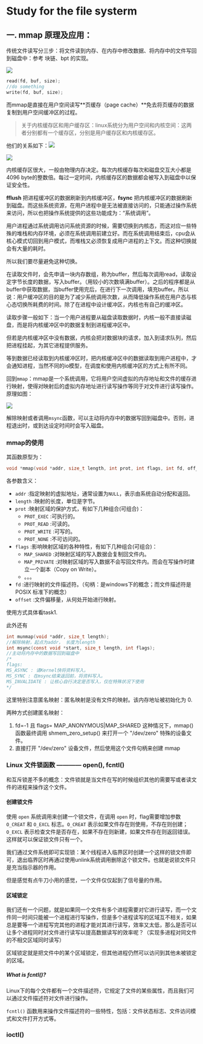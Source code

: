 # Study for the file systerm

## 一. mmap 原理及应用：

传统文件读写分三步：将文件读到内存、在内存中修改数据、将内存中的文件写回到磁盘中：参考 块链、bpt 的实现。

![](传统读写.png)

```cpp
read(fd, buf, size);
//do something
write(fd, buf, size);
```
而mmap是直接在用户空间读写**页缓存（page cache）**免去将页缓存的数据复制到用户空间缓冲区的过程。

> 关于内核缓存区和用户缓存区：linux系统分为用户空间和内核空间：这两者分别都有一个缓存区，分别是用户缓存区和内核缓存区。

他们的关系如下：![](%E7%BC%93%E5%AD%98.png)

![](3.png)

内核缓存区很大，一般由物理内存决定。每次内核缓存每次和磁盘交互大小都是 4096 byte的整数倍。每过一定时间，内核缓存区的数据都会被写入到磁盘中以保证安全性。

**fflush** 把进程缓冲区的数据刷新到内核缓冲区，**fsync** 把内核缓冲区的数据刷新到磁盘。而这些系统资源，在用户进程中是无法被直接访问的，只能通过操作系统来访问，所以也把操作系统提供的这些功能成为：“系统调用”。

用户进程通过系统调用访问系统资源的时候，需要切换到内核态，而这对应一些特殊的堆栈和内存环境，必须在系统调用前建立好。而在系统调用结束后，cpu会从核心模式切回到用户模式，而堆栈又必须恢复成用户进程的上下文。而这种切换就会有大量的耗时。

所以我们要尽量避免这种切换。

在读取文件时，会先申请一块内存数组，称为buffer，然后每次调用read，读取设定字节长度的数据，写入buffer。（用较小的次数填满buffer）。之后的程序都是从buffer中获取数据，当buffer使用完后，在进行下一次调用，填充buffer。所以说：用户缓冲区的目的是为了减少系统调用次数，从而降低操作系统在用户态与核心态切换所耗费的时间。除了在进程中设计缓冲区，内核也有自己的缓冲区。

读取步骤一般如下：当一个用户进程要从磁盘读取数据时，内核一般不直接读磁盘，而是将内核缓冲区中的数据复制到进程缓冲区中。

但若是内核缓冲区中没有数据，内核会把对数据块的请求，加入到请求队列，然后把进程挂起，为其它进程提供服务。

等到数据已经读取到内核缓冲区时，把内核缓冲区中的数据读取到用户进程中，才会通知进程，当然不同的io模型，在调度和使用内核缓冲区的方式上有所不同。

回到`mmap`：mmap是一个系统调用，它将用户空间虚拟的内存地址和文件的缓存进行映射，使得对映射后的虚拟内存地址进行读写操作等同于对文件进行读写操作。原理如图：

![](mmap.png)

解除映射或者调用`msync`函数，可以主动将内存中的数据写回到磁盘中。否则，进程退出时，或到达设定时间时会写入磁盘。

### mmap的使用

其函数原型为：

```c
void *mmap(void *addr, size_t length, int prot, int flags, int fd, off_t offset);
```

各参数含义：

* `addr` :指定映射的虚拟地址，通常设置为`NULL`，表示由系统自动分配和返回。
* `length` :映射的长度，单位是字节。
* `prot` :映射区域的保护方式，有如下几种组合(可组合)：
  * `PROT_EXEC` :可执行的。
  * `PROT_READ` :可读的。
  * `PROT_WRITE` :可写的。
  * `PROT_NONE` :不可访问的。
* `flags` :影响映射区域的各种特性，有如下几种组合(可组合)：
  * `MAP_SHARED` :对映射区域的写入数据会复制回文件内。
  * `MAP_PRIVATE` :对映射区域的写入数据不会写回文件内。而会在写操作时建立一个副本（Copy on Write）。
  * 。。。
* `fd` :进行映射的文件描述符。（句柄：是windows下的概念；而文件描述符是 POSIX 标准下的概念）
* `offset` :文件偏移量，从何处开始进行映射。

使用方式具体看task1.

此外还有

```c
int munmap(void *addr, size_t length);
//解除映射，起点为addr， 长度为length
int msync(const void *start, size_t length, int flags);
//主动将内存中的数据写回到磁盘中
/*
flags:
MS_ASYNC : 请Kernel快将资料写入。
MS_SYNC : 在msync结束返回前，将资料写入。
MS_INVALIDATE : 让核心自行决定是否写入，仅在特殊状况下使用
*/
```
这里特别注意匿名映射：匿名映射是没有文件的映射。该内存地址被初始化为 $0$.

两种方式创建匿名映射：

1. fd=-1 且 flags= MAP_ANONYMOUS|MAP_SHARED 
   这种情况下，mmap() 函数最终调用 shmem_zero_setup() 来打开一个 "/dev/zero" 特殊的设备文件。
2. 直接打开 "/dev/zero" 设备文件，然后使用这个文件句柄来创建 mmap

### Linux 文件锁函数 ———— open(), fcntl()

和互斥锁差不多的概念：文件锁就是当文件在写的时候组织其他的需要写或者读文件的进程来操作这个文件。

#### 创建锁文件
使用 `open` 系统调用来创建一个锁文件，在调用 `open` 时，flag需要增加参数 `O_CREAT` 和 `O_EXCL` 标志。`O_CREAT` 表示如果文件存在则使用，不存在则创建；`O_EXCL` 表示检查文件是否存在，如果不存在则新建，如果文件存在则返回错误。这样就可以保证锁文件只有一个。

我们通过文件系统即可实现锁：某个线程进入临界区时创建一个这样的锁文件即可，退出临界区时再通过使用unlink系统调用删除这个锁文件。也就是说锁文件只是充当指示器的作用。

但是感觉有点牛刀小用的感觉，一个文件仅仅起到了信号量的作用。

#### 区域锁定

我们还有一个问题，就是如果同一个文件有多个进程需要对它进行读写，而一个文件同一时间只能被一个进程进行写操作，但是多个进程读写的区域互不相关，如果总是要等一个进程写完其他的进程才能对其进行读写，效率又太低，那么是否可以让多个进程同时对文件进行读写以提高数据读写的效率呢？（实现多进程对同文件的不相交区域同时读写）

区域锁定就是把文件中的某个区域锁定，但其他进程仍然可以访问到其他未被锁定的区域。

##### What is fcntl()?

Linux下的每个文件都有一个文件描述符，它规定了文件的某些属性，而且我们可以通过文件描述符对文件进行操作。

`fcntl()` 函数用来操作文件描述符的一些特性，包括：文件状态标志、文件访问模式和文件打开方式等。

### ioctl()
